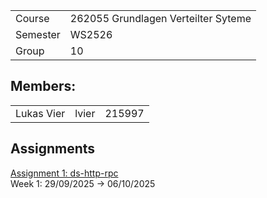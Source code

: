 |||
|-|-|
|Course|262055 Grundlagen Verteilter Syteme
|Semester| WS2526|
|Group|10|

## Members:
||||
|-|-|-|
|Lukas Vier|lvier|215997|

## Assignments
[Assignment 1: ds-http-rpc](./0_ds-http-rpc/README.md)<br>
Week 1: 29/09/2025 → 06/10/2025<br>
